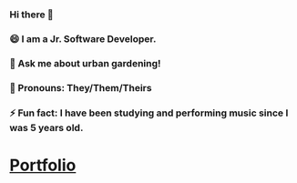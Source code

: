 ### Hi there 👋

<!--
**marliemarls/marliemarls** is a ✨ _special_ ✨ repository because its `README.md` (this file) appears on your GitHub profile.

Here are some ideas to get you started:

-->

### 😄 I am a Jr. Software Developer.
### 🌱 Ask me about urban gardening!
### 💬 Pronouns: They/Them/Theirs
### ⚡ Fun fact: I have been studying and performing music since I was 5 years old. 

# [Portfolio]

<!-- Markdown Links & Images -->
[Portfolio]: https://marliesportfolio.netlify.app/